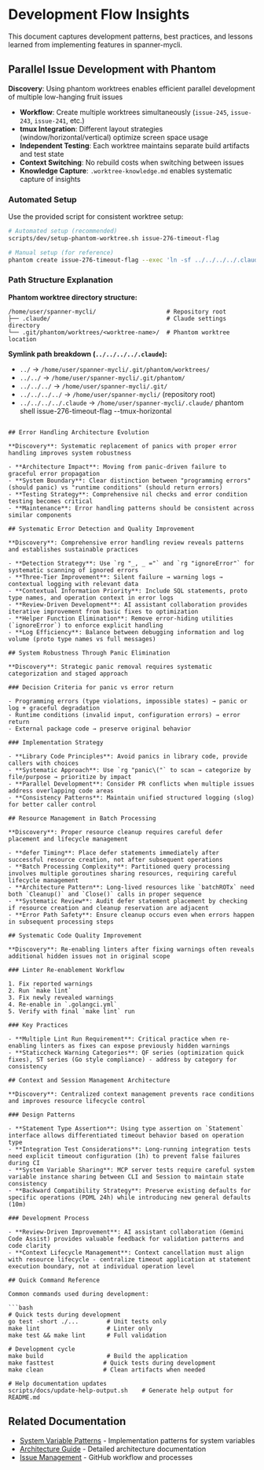 # Development Flow Insights

This document captures development patterns, best practices, and lessons learned from implementing features in spanner-mycli.

## Parallel Issue Development with Phantom

**Discovery**: Using phantom worktrees enables efficient parallel development of multiple low-hanging fruit issues

- **Workflow**: Create multiple worktrees simultaneously (`issue-245`, `issue-243`, `issue-241`, etc.)
- **tmux Integration**: Different layout strategies (window/horizontal/vertical) optimize screen space usage
- **Independent Testing**: Each worktree maintains separate build artifacts and test state
- **Context Switching**: No rebuild costs when switching between issues
- **Knowledge Capture**: `.worktree-knowledge.md` enables systematic capture of insights

### Automated Setup

Use the provided script for consistent worktree setup:

```bash
# Automated setup (recommended)
scripts/dev/setup-phantom-worktree.sh issue-276-timeout-flag

# Manual setup (for reference)
phantom create issue-276-timeout-flag --exec 'ln -sf ../../../../.claude .claude'
```

### Path Structure Explanation

**Phantom worktree directory structure:**
```
/home/user/spanner-mycli/                    # Repository root
├── .claude/                                 # Claude settings directory
└── .git/phantom/worktrees/<worktree-name>/  # Phantom worktree location
```

**Symlink path breakdown (`../../../../.claude`):**
- `../` → `/home/user/spanner-mycli/.git/phantom/worktrees/`
- `../../` → `/home/user/spanner-mycli/.git/phantom/`
- `../../../` → `/home/user/spanner-mycli/.git/`
- `../../../../` → `/home/user/spanner-mycli/` (repository root)
- `../../../../.claude` → `/home/user/spanner-mycli/.claude/`
phantom shell issue-276-timeout-flag --tmux-horizontal
```

## Error Handling Architecture Evolution

**Discovery**: Systematic replacement of panics with proper error handling improves system robustness

- **Architecture Impact**: Moving from panic-driven failure to graceful error propagation
- **System Boundary**: Clear distinction between "programming errors" (should panic) vs "runtime conditions" (should return errors)
- **Testing Strategy**: Comprehensive nil checks and error condition testing becomes critical
- **Maintenance**: Error handling patterns should be consistent across similar components

## Systematic Error Detection and Quality Improvement

**Discovery**: Comprehensive error handling review reveals patterns and establishes sustainable practices

- **Detection Strategy**: Use `rg "_, _ ="` and `rg "ignoreError"` for systematic scanning of ignored errors
- **Three-Tier Improvement**: Silent failure → warning logs → contextual logging with relevant data
- **Contextual Information Priority**: Include SQL statements, proto type names, and operation context in error logs
- **Review-Driven Development**: AI assistant collaboration provides iterative improvement from basic fixes to optimization
- **Helper Function Elimination**: Remove error-hiding utilities (`ignoreError`) to enforce explicit handling
- **Log Efficiency**: Balance between debugging information and log volume (proto type names vs full messages)

## System Robustness Through Panic Elimination

**Discovery**: Strategic panic removal requires systematic categorization and staged approach

### Decision Criteria for panic vs error return

- Programming errors (type violations, impossible states) → panic or log + graceful degradation
- Runtime conditions (invalid input, configuration errors) → error return
- External package code → preserve original behavior

### Implementation Strategy

- **Library Code Principles**: Avoid panics in library code, provide callers with choices
- **Systematic Approach**: Use `rg "panic\("` to scan → categorize by file/purpose → prioritize by impact
- **Parallel Development**: Consider PR conflicts when multiple issues address overlapping code areas
- **Consistency Patterns**: Maintain unified structured logging (slog) for better caller control

## Resource Management in Batch Processing

**Discovery**: Proper resource cleanup requires careful defer placement and lifecycle management

- **defer Timing**: Place defer statements immediately after successful resource creation, not after subsequent operations
- **Batch Processing Complexity**: Partitioned query processing involves multiple goroutines sharing resources, requiring careful lifecycle management
- **Architecture Pattern**: Long-lived resources like `batchROTx` need both `Cleanup()` and `Close()` calls in proper sequence
- **Systematic Review**: Audit defer statement placement by checking if resource creation and cleanup reservation are adjacent
- **Error Path Safety**: Ensure cleanup occurs even when errors happen in subsequent processing steps

## Systematic Code Quality Improvement

**Discovery**: Re-enabling linters after fixing warnings often reveals additional hidden issues not in original scope

### Linter Re-enablement Workflow

1. Fix reported warnings
2. Run `make lint`
3. Fix newly revealed warnings
4. Re-enable in `.golangci.yml`
5. Verify with final `make lint` run

### Key Practices

- **Multiple Lint Run Requirement**: Critical practice when re-enabling linters as fixes can expose previously hidden warnings
- **Staticcheck Warning Categories**: QF series (optimization quick fixes), ST series (Go style compliance) - address by category for consistency

## Context and Session Management Architecture

**Discovery**: Centralized context management prevents race conditions and improves resource lifecycle control

### Design Patterns

- **Statement Type Assertion**: Using type assertion on `Statement` interface allows differentiated timeout behavior based on operation type
- **Integration Test Considerations**: Long-running integration tests need explicit timeout configuration (1h) to prevent false failures during CI
- **System Variable Sharing**: MCP server tests require careful system variable instance sharing between CLI and Session to maintain state consistency
- **Backward Compatibility Strategy**: Preserve existing defaults for specific operations (PDML 24h) while introducing new general defaults (10m)

### Development Process

- **Review-Driven Improvement**: AI assistant collaboration (Gemini Code Assist) provides valuable feedback for validation patterns and code clarity
- **Context Lifecycle Management**: Context cancellation must align with resource lifecycle - centralize timeout application at statement execution boundary, not at individual operation level

## Quick Command Reference

Common commands used during development:

```bash
# Quick tests during development
go test -short ./...        # Unit tests only
make lint                   # Linter only  
make test && make lint      # Full validation

# Development cycle
make build                  # Build the application
make fasttest              # Quick tests during development
make clean                 # Clean artifacts when needed

# Help documentation updates
scripts/docs/update-help-output.sh    # Generate help output for README.md
```

## Related Documentation

- [System Variable Patterns](patterns/system-variables.md) - Implementation patterns for system variables
- [Architecture Guide](architecture-guide.md) - Detailed architecture documentation
- [Issue Management](issue-management.md) - GitHub workflow and processes
